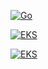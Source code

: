 [![Go](https://github.com/colgatepvh/Curso_CI_6eks/actions/workflows/go.yml/badge.svg?branch=Aula_5)](https://github.com/colgatepvh/Curso_CI_6eks/actions/workflows/go.yml)

[![EKS](https://github.com/colgatepvh/Curso_CI_6eks/actions/workflows/EKS.yml/badge.svg?branch=Aula_5&event=push)](https://github.com/colgatepvh/Curso_CI_6eks/actions/workflows/EKS.yml)

[![EKS](https://github.com/colgatepvh/Curso_CI_6eks/actions/workflows/Docker.yml/badge.svg?branch=Aula_5&event=push)](https://github.com/colgatepvh/Curso_CI_6eks/actions/workflows/Docker.yml)
